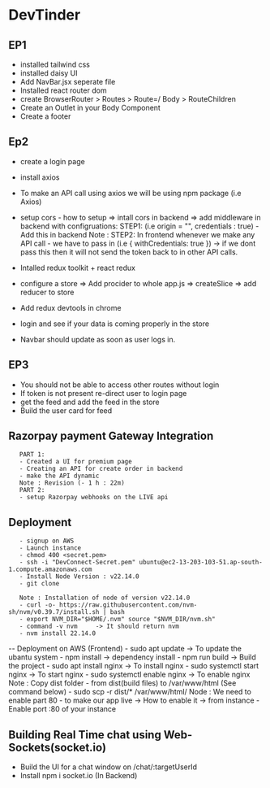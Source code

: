 # DevTinder
## EP1
- installed tailwind css
- installed daisy UI
- Add NavBar.jsx seperate file 
- Installed react router dom
- create BrowserRouter > Routes > Route=/ Body > RouteChildren
- Create an Outlet in your Body Component 
- Create a footer

## Ep2
- create a login page 
- install axios
- To make an API call using axios we will be using npm package (i.e Axios)
- setup cors - how to setup => intall cors in backend => add middleware in backend with configruations:
       STEP1: (i.e origin = "", credentials : true) - Add this in backend 
Note : STEP2: In frontend whenever we make any API call - we have to pass in (i.e { withCredentials: true }) -> if we dont pass this then it will not send the token back to in other API calls.

- Intalled redux toolkit + react redux
- configure a store => Add procider to whole app.js => createSlice => add reducer to store  
- Add redux devtools in chrome 
- login and see if your data is coming properly in the store 
- Navbar should update as soon as user logs in.

## EP3
- You should not be able to access other routes without login 
- If token is not present re-direct user to login page 
- get the feed and add the feed in the store 
- Build the user card for feed

## Razorpay payment Gateway Integration 
       PART 1:
       - Created a UI for premium page 
       - Creating an API for create order in backend
       - make the API dynamic
       Note : Revision (- 1 h : 22m)
       PART 2: 
       - setup Razorpay webhooks on the LIVE api


## Deployment
       - signup on AWS
       - Launch instance 
       - chmod 400 <secret.pem>
       - ssh -i "DevConnect-Secret.pem" ubuntu@ec2-13-203-103-51.ap-south-1.compute.amazonaws.com
       - Install Node Version : v22.14.0
       - git clone 

       Note : Installation of node of version v22.14.0
       - curl -o- https://raw.githubusercontent.com/nvm-sh/nvm/v0.39.7/install.sh | bash
       - export NVM_DIR="$HOME/.nvm" source "$NVM_DIR/nvm.sh"
       - command -v nvm     -> It should return nvm
       - nvm install 22.14.0





-- Deployment on AWS (Frontend)
       - sudo apt update                  -> To update the ubantu system 
       - npm install                      -> dependency install
       - npm run build                    -> Build the project 
       - sudo apt install nginx           -> To install nginx
       - sudo systemctl start nginx       -> To start nginx
       - sudo systemctl enable nginx      -> To enable nginx
       Note :  Copy dist folder - from dist(build files) to /var/www/html (See command below)
       - sudo scp -r dist/* /var/www/html/
       Node : We need to enable part 80  - to make our app live -> How to enable it -> from instance
       - Enable port :80 of your instance


## Building Real Time chat using Web-Sockets(socket.io)
- Build the UI for a chat window on /chat/:targetUserId
- Install npm i socket.io (In Backend)

